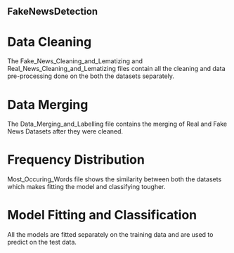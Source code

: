 ## FakeNewsDetection

# Data Cleaning
The Fake_News_Cleaning_and_Lematizing and Real_News_Cleaning_and_Lematizing files contain all the cleaning and data pre-processing done on the both the datasets separately.

# Data Merging
The Data_Merging_and_Labelling file contains the merging of Real and Fake News Datasets after they were cleaned.

# Frequency Distribution
Most_Occuring_Words file shows the similarity between both the datasets which makes fitting the model and classifying tougher.

# Model Fitting and Classification
All the models are fitted separately on the training data and are used to predict on the test data.

